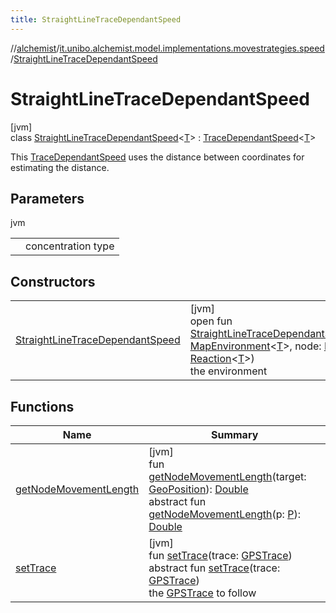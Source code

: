 ```yaml
---
title: StraightLineTraceDependantSpeed
---
```

//[alchemist](../../../index.html)/[it.unibo.alchemist.model.implementations.movestrategies.speed](../index.html)/[StraightLineTraceDependantSpeed](index.html)



# StraightLineTraceDependantSpeed



[jvm]\
class [StraightLineTraceDependantSpeed](index.html)<[T](index.html)> : [TraceDependantSpeed](../-trace-dependant-speed/index.html)<[T](https://docs.oracle.com/javase/8/docs/api/java/lang/Iterable.html)> 

This [TraceDependantSpeed](../-trace-dependant-speed/index.html) uses the distance between coordinates for estimating the distance.



## Parameters


jvm

| | |
|---|---|
| <T> | concentration type |



## Constructors


| | |
|---|---|
| [StraightLineTraceDependantSpeed](-straight-line-trace-dependant-speed.html) | [jvm]<br>open fun [StraightLineTraceDependantSpeed](-straight-line-trace-dependant-speed.html)(environment: [MapEnvironment](../../it.unibo.alchemist.model.interfaces/-map-environment/index.html)<[T](https://docs.oracle.com/javase/8/docs/api/java/lang/Iterable.html)>, node: [Node](../../it.unibo.alchemist.model.interfaces/-node/index.html)<[T](https://docs.oracle.com/javase/8/docs/api/java/lang/Iterable.html)>, reaction: [Reaction](../../it.unibo.alchemist.model.interfaces/-reaction/index.html)<[T](https://docs.oracle.com/javase/8/docs/api/java/lang/Iterable.html)>)<br>the environment |


## Functions


| Name | Summary |
|---|---|
| [getNodeMovementLength](../-trace-dependant-speed/get-node-movement-length.html) | [jvm]<br>fun [getNodeMovementLength](../-trace-dependant-speed/get-node-movement-length.html)(target: [GeoPosition](../../it.unibo.alchemist.model.interfaces/-geo-position/index.html)): [Double](https://kotlinlang.org/api/latest/jvm/stdlib/kotlin/-double/index.html)<br>abstract fun [getNodeMovementLength](../../it.unibo.alchemist.model.interfaces.movestrategies/-speed-selection-strategy/get-node-movement-length.html)(p: [P](../../it.unibo.alchemist.model.implementations.movestrategies.routing/-ignore-streets/index.html)): [Double](https://kotlinlang.org/api/latest/jvm/stdlib/kotlin/-double/index.html) |
| [setTrace](index.html#2080248117%2FFunctions%2F-134779887) | [jvm]<br>fun [setTrace](index.html#2080248117%2FFunctions%2F-134779887)(trace: [GPSTrace](../../it.unibo.alchemist.model.interfaces/-g-p-s-trace/index.html))<br>abstract fun [setTrace](../../it.unibo.alchemist.model.interfaces/-object-with-g-p-s/set-trace.html)(trace: [GPSTrace](../../it.unibo.alchemist.model.interfaces/-g-p-s-trace/index.html))<br>the [GPSTrace](../../it.unibo.alchemist.model.interfaces/-g-p-s-trace/index.html) to follow |

